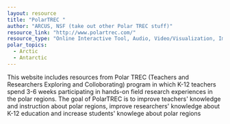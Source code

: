 ```yaml
---
layout: resource
title: "PolarTREC "
author: "ARCUS, NSF (take out other Polar TREC stuff)"
resource_link: "http://www.polartrec.com/"
resource_type: "Online Interactive Tool, Audio, Video/Visualization, Images, Curriculum, Website, Publication"
polar_topics:
  - Arctic
  - Antarctic
---
```


This website includes resources from Polar TREC (Teachers and Researchers Exploring and Colloborating) program in which K-12 teachers spend 3-6 weeks participating in hands-on field research experiences in the polar regions.   The goal of PolarTREC is to improve teachers' knowledge and instruction about polar regions, improve researchers' knowledge about K-12  education and increase students' knowlege about polar regions
